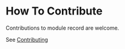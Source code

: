 # How To Contribute

Contributions to module record are welcome.

See [Contributing](../../../docs/contributing.md)
